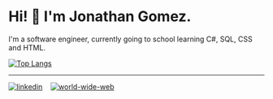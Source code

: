 # Hi! 👋 I'm Jonathan Gomez.

I'm a software engineer, currently going to school learning C#, SQL, CSS and HTML.

[![Top Langs](https://github-readme-stats.vercel.app/api/top-langs/?username=jonathan-f-gomez)](https://github.com/jonathan-f-gomez/github-readme-stats)

*****

[![linkedin](https://user-images.githubusercontent.com/77364011/111492956-6175fb00-86fa-11eb-9787-74434251b70d.png)][1]&nbsp;&nbsp;&nbsp;
[![world-wide-web](https://user-images.githubusercontent.com/77364011/111493375-b9146680-86fa-11eb-854b-24c6e5071a0c.png)][2]




[1]: https://www.linkedin.com/in/jonathan-f-gomez/
[2]: https://www.jgomez.dev/

<!--
**jonathan-f-gomez/jonathan-f-gomez** is a ✨ _special_ ✨ repository because its `README.md` (this file) appears on your GitHub profile.

Here are some ideas to get you started:

- 🔭 I’m currently working on ...
- 🌱 I’m currently learning ...
- 👯 I’m looking to collaborate on ...
- 🤔 I’m looking for help with ...
- 💬 Ask me about ...
- 📫 How to reach me: ...
- 😄 Pronouns: ...
- ⚡ Fun fact: ...
-->
